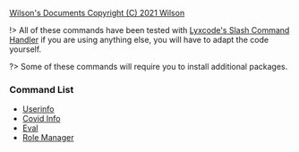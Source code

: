 [Wilson's Documents Copyright (C) 2021 Wilson](./info/license)

!> All of these commands have been tested with [Lyxcode's Slash Command Handler](https://youtu.be/rqRb8YJ4T5Q) if you are using anything else, you will have to adapt the code yourself.  

?> Some of these commands will require you to install additional packages.
### Command List
- [Userinfo](./commands/userinfo)  
- [Covid Info](./commands/covid)
- [Eval](./commands/eval)
- [Role Manager](./commands/rolemanager)